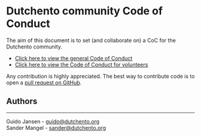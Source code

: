 # Dutchento community Code of Conduct

The aim of this document is to set (and collaborate on) a CoC for the Dutchento community.
* [Click here to view the general Code of Conduct](https://github.com/Dutchento/organization-code-of-conduct/blob/main/CodeOfConduct-community.md)
* [Click here to view the Code of Conduct for volunteers](https://github.com/Dutchento/organization-code-of-conduct/blob/main/CodeOfConduct-volunteers.md)

Any contribution is highly appreciated. The best way to contribute code is to open a [pull request on GitHub](https://help.github.com/articles/using-pull-requests).



## Authors
------------
Guido Jansen - <guido@dutchento.org><br/>
Sander Mangel - <sander@dutchento.org>
